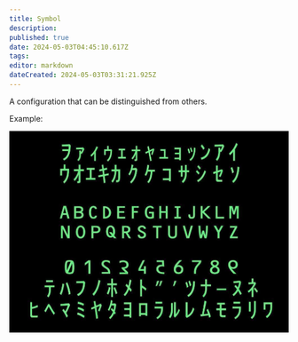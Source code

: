 ```yaml
---
title: Symbol
description: 
published: true
date: 2024-05-03T04:45:10.617Z
tags: 
editor: markdown
dateCreated: 2024-05-03T03:31:21.925Z
---
```


A configuration that can be distinguished from others.

Example:

![](/images/symbols.png)